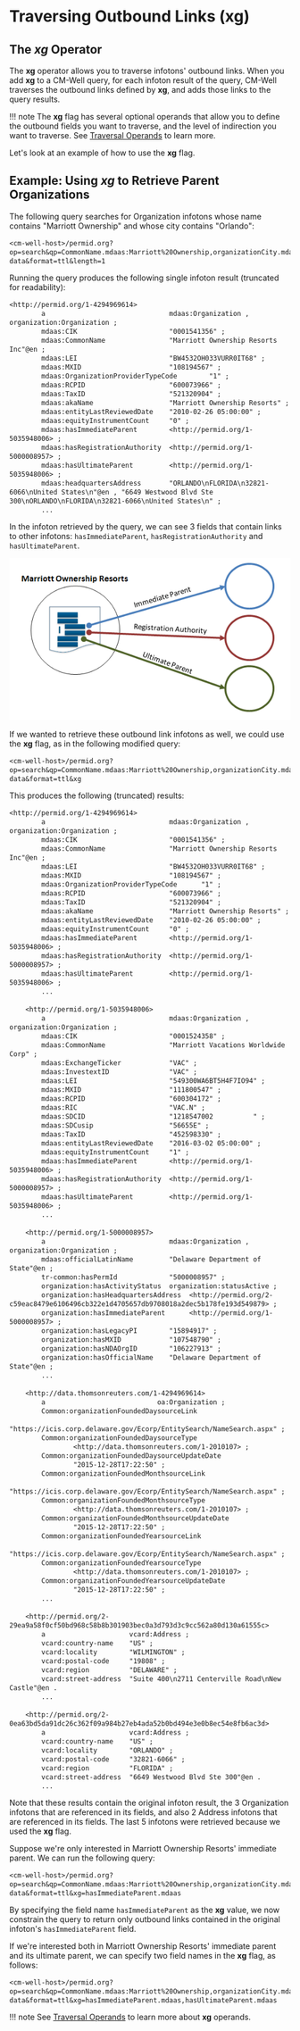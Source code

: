 # Traversing Outbound Links (xg)

## The *xg* Operator

The **xg** operator allows you to traverse infotons' outbound links. When you add **xg** to a CM-Well query, for each infoton result of the query, CM-Well traverses the outbound links defined by **xg**, and adds those links to the query results.

!!! note
	The **xg** flag has several optional operands that allow you to define the outbound fields you want to traverse, and the level of indirection you want to traverse. See [Traversal Operands](API.Traversal.Operands.md) to learn more.

Let's look at an example of how to use the **xg** flag.

## Example: Using *xg* to Retrieve Parent Organizations

The following query searches for Organization infotons whose name contains "Marriott Ownership" and whose city contains "Orlando":

```
<cm-well-host>/permid.org?op=search&qp=CommonName.mdaas:Marriott%20Ownership,organizationCity.mdaas:Orlando&with-data&format=ttl&length=1
```

Running the query produces the following single infoton result (truncated for readability):

```
<http://permid.org/1-4294969614>
        a                               mdaas:Organization , organization:Organization ;
        mdaas:CIK                       "0001541356" ;
        mdaas:CommonName                "Marriott Ownership Resorts Inc"@en ;
        mdaas:LEI                       "BW4532OH033VURR0IT68" ;
        mdaas:MXID                      "108194567" ;
        mdaas:OrganizationProviderTypeCode        "1" ;
        mdaas:RCPID                     "600073966" ;
        mdaas:TaxID                     "521320904" ;
        mdaas:akaName                   "Marriott Ownership Resorts" ;
        mdaas:entityLastReviewedDate    "2010-02-26 05:00:00" ;
        mdaas:equityInstrumentCount     "0" ;
        mdaas:hasImmediateParent        <http://permid.org/1-5035948006> ;
        mdaas:hasRegistrationAuthority  <http://permid.org/1-5000008957> ;
        mdaas:hasUltimateParent         <http://permid.org/1-5035948006> ;
        mdaas:headquartersAddress       "ORLANDO\nFLORIDA\n32821-6066\nUnited States\n"@en , "6649 Westwood Blvd Ste 300\nORLANDO\nFLORIDA\n32821-6066\nUnited States\n" ;
        ...
```

In the infoton retrieved by the query, we can see 3 fields that contain links to other infotons: ```hasImmediateParent```, ```hasRegistrationAuthority``` and ```hasUltimateParent```.

![image](../../_Images/xg-marriott-outbound.png)

If we wanted to retrieve these outbound link infotons as well, we could use the **xg** flag, as in the following modified query:

```
<cm-well-host>/permid.org?op=search&qp=CommonName.mdaas:Marriott%20Ownership,organizationCity.mdaas:Orlando&with-data&format=ttl&xg
```

This produces the following (truncated) results:

```
<http://permid.org/1-4294969614>
        a                               mdaas:Organization , organization:Organization ;
        mdaas:CIK                       "0001541356" ;
        mdaas:CommonName                "Marriott Ownership Resorts Inc"@en ;
        mdaas:LEI                       "BW4532OH033VURR0IT68" ;
        mdaas:MXID                      "108194567" ;
        mdaas:OrganizationProviderTypeCode      "1" ;
        mdaas:RCPID                     "600073966" ;
        mdaas:TaxID                     "521320904" ;
        mdaas:akaName                   "Marriott Ownership Resorts" ;
        mdaas:entityLastReviewedDate    "2010-02-26 05:00:00" ;
        mdaas:equityInstrumentCount     "0" ;
        mdaas:hasImmediateParent        <http://permid.org/1-5035948006> ;
        mdaas:hasRegistrationAuthority  <http://permid.org/1-5000008957> ;
        mdaas:hasUltimateParent         <http://permid.org/1-5035948006> ;
		...

    <http://permid.org/1-5035948006>
        a                               mdaas:Organization , organization:Organization ;
        mdaas:CIK                       "0001524358" ;
        mdaas:CommonName                "Marriott Vacations Worldwide Corp" ;
        mdaas:ExchangeTicker            "VAC" ;
        mdaas:InvestextID               "VAC" ;
        mdaas:LEI                       "549300WA6BT5H4F7IO94" ;
        mdaas:MXID                      "111800547" ;
        mdaas:RCPID                     "600304172" ;
        mdaas:RIC                       "VAC.N" ;
        mdaas:SDCID                     "1218547002          " ;
        mdaas:SDCusip                   "56655E" ;
        mdaas:TaxID                     "452598330" ;
        mdaas:entityLastReviewedDate    "2016-03-02 05:00:00" ;
        mdaas:equityInstrumentCount     "1" ;
        mdaas:hasImmediateParent        <http://permid.org/1-5035948006> ;
        mdaas:hasRegistrationAuthority  <http://permid.org/1-5000008957> ;
        mdaas:hasUltimateParent         <http://permid.org/1-5035948006> ;
		...

    <http://permid.org/1-5000008957>
        a                               mdaas:Organization , organization:Organization ;
        mdaas:officialLatinName         "Delaware Department of State"@en ;
        tr-common:hasPermId             "5000008957" ;
        organization:hasActivityStatus  organization:statusActive ;
        organization:hasHeadquartersAddress  <http://permid.org/2-c59eac8479e6106496cb322e1d4705657db9708018a2dec5b178fe193d549879> ;
        organization:hasImmediateParent      <http://permid.org/1-5000008957> ;
        organization:hasLegacyPI        "15894917" ;
        organization:hasMXID            "107548790" ;
        organization:hasNDAOrgID        "106227913" ;
        organization:hasOfficialName    "Delaware Department of State"@en ;
		...
		
    <http://data.thomsonreuters.com/1-4294969614>
        a                            oa:Organization ;
        Common:organizationFoundedDaysourceLink
                "https://icis.corp.delaware.gov/Ecorp/EntitySearch/NameSearch.aspx" ;
        Common:organizationFoundedDaysourceType
                <http://data.thomsonreuters.com/1-2010107> ;
        Common:organizationFoundedDaysourceUpdateDate
                "2015-12-28T17:22:50" ;
        Common:organizationFoundedMonthsourceLink
                "https://icis.corp.delaware.gov/Ecorp/EntitySearch/NameSearch.aspx" ;
        Common:organizationFoundedMonthsourceType
                <http://data.thomsonreuters.com/1-2010107> ;
        Common:organizationFoundedMonthsourceUpdateDate
                "2015-12-28T17:22:50" ;
        Common:organizationFoundedYearsourceLink
                "https://icis.corp.delaware.gov/Ecorp/EntitySearch/NameSearch.aspx" ;
        Common:organizationFoundedYearsourceType
                <http://data.thomsonreuters.com/1-2010107> ;
        Common:organizationFoundedYearsourceUpdateDate
                "2015-12-28T17:22:50" ;
		...
	
    <http://permid.org/2-29ea9a58f0cf50bd968c58b8b301903bec0a3d793d3c9cc562a80d130a61555c>
        a                     vcard:Address ;
        vcard:country-name    "US" ;
        vcard:locality        "WILMINGTON" ;
        vcard:postal-code     "19808" ;
        vcard:region          "DELAWARE" ;
        vcard:street-address  "Suite 400\n2711 Centerville Road\nNew Castle"@en .	
		...
		
    <http://permid.org/2-0ea63bd5da91dc26c362f09a984b27eb4ada52b0bd494e3e0b8ec54e8fb6ac3d>
        a                     vcard:Address ;
        vcard:country-name    "US" ;
        vcard:locality        "ORLANDO" ;
        vcard:postal-code     "32821-6066" ;
        vcard:region          "FLORIDA" ;
        vcard:street-address  "6649 Westwood Blvd Ste 300"@en .	
		...
```

Note that these results contain the original infoton result, the 3 Organization infotons that are referenced in its fields, and also 2 Address infotons that are referenced in its fields. The last 5 infotons were retrieved because we used the **xg** flag.

Suppose we're only interested in Marriott Ownership Resorts' immediate parent. We can run the following query:

```
<cm-well-host>/permid.org?op=search&qp=CommonName.mdaas:Marriott%20Ownership,organizationCity.mdaas:Orlando&with-data&format=ttl&xg=hasImmediateParent.mdaas
```

By specifying the field name ```hasImmediateParent``` as the **xg** value, we now constrain the query to return only outbound links contained in the original infoton's ```hasImmediateParent``` field.

If we're interested both in Marriott Ownership Resorts' immediate parent and its ultimate parent, we can specify two field names in the **xg** flag, as follows:

```
<cm-well-host>/permid.org?op=search&qp=CommonName.mdaas:Marriott%20Ownership,organizationCity.mdaas:Orlando&with-data&format=ttl&xg=hasImmediateParent.mdaas,hasUltimateParent.mdaas
```

!!! note
	See [Traversal Operands](API.Traversal.Operands.md) to learn more about **xg** operands.


